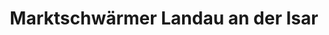 ---
title: "Marktschwärmer Landau an der Isar"
url: /landau-an-der-isar/marktschwaermer-landau-an-der-isar/
shop: Außenstelle
---